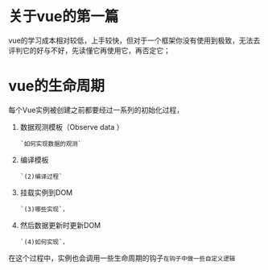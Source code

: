 # 关于vue的第一篇

vue的学习成本相对较低，上手较快，但对于一个框架你没有使用到极致，无法去评判它的好与不好，先读懂它再使用它，再否定它；

# vue的生命周期

每个Vue实例被创建之前都要经过一系列的初始化过程，
 1. 数据观测模板（Observe data ）
    ```
    `如何实现数据的观测`
    ```
 2. 编译模板
    ```
    `(2)编译过程`
    ```
 3. 挂载实例到DOM
    ```
    `(3)哪些实现`，
    ```
 4. 然后数据更新时更新DOM
    ```
    `(4)如何实现`，
    ```
 在这个过程中，实例也会调用一些生命周期的钩子`在钩子中做一些自定义逻辑`